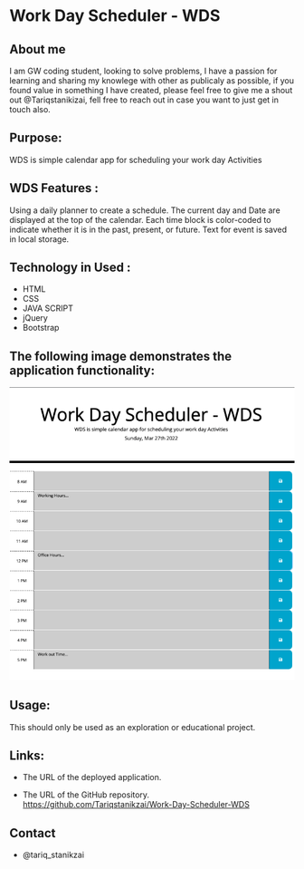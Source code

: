 # Work Day Scheduler - WDS

## About me
I am GW coding student, looking to solve problems, I have a passion for learning  and sharing my knowlege with other as publicaly as possible, if you found value in something I have created, please feel free to give me a shout out @Tariqstanikizai, fell free to reach out in case you want to just get in touch also.

## Purpose:
WDS is simple calendar app for scheduling your work day Activities


## WDS Features :
Using a daily planner to create a schedule.
The current day and Date are displayed at the top of the calendar.
Each time block is color-coded to indicate whether it is in the past, present, or future.
Text for event is saved in local storage.


## Technology in Used :
* HTML
* CSS
* JAVA SCRIPT
* jQuery
* Bootstrap





## The following image demonstrates the application functionality:

![](./Assets/WDS.png)


## Usage:
This should only be used as an exploration or educational project.



## Links:

* The URL of the deployed application.

* The URL of the GitHub repository.
 https://github.com/Tariqstanikzai/Work-Day-Scheduler-WDS 

## Contact
 * @tariq_stanikzai